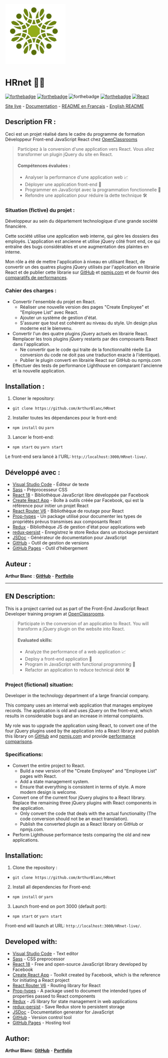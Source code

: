 ![HRnet](/public/logo192.png)

# HRnet 👥💼

[![forthebadge](https://forthebadge.com/images/badges/validated-html5.svg)](https://validator.w3.org/nu/?showsource=yes&showoutline=yes&showimagereport=yes&doc=https%3A%2F%2Farthurblanc.github.io%2FHRnet-live%2F)
[![forthebadge](https://forthebadge.com/images/badges/uses-css.svg)](https://jigsaw.w3.org/css-validator/validator?uri=https%3A%2F%2Farthurblanc.github.io%2FHRnet-live%2F&profile=css3svg&usermedium=all&warning=1&vextwarning=&lang=fr)
![forthebadge](https://forthebadge.com/images/badges/uses-js.svg)
[![forthebadge](https://forthebadge.com/images/badges/uses-git.svg)](https://github.com/ArthurBlanc)
[![React](https://img.shields.io/badge/react-20232a?style=for-the-badge&logo=react&logocolor=61dafb)](https://reactjs.org/)

[Site live](https://arthurblanc.github.io/HRnet-live/) - [Documentation](https://arthurblanc.github.io/HRnet/) - <a href="#description-fr-">README en Français</a> - <a href="#en-description">English README</a>

## Description FR :

Ceci est un projet réalisé dans le cadre du programme de formation Développeur Front-end JavaScript React chez [OpenClassrooms](https://openclassrooms.com/fr/paths/516-developpeur-dapplication-javascript-react)

> Participez à la conversion d'une application vers React. Vous allez transformer un plugin jQuery du site en React.
>
> #### Compétences évaluées :
>
> -   Analyser la performance d'une application web 📈
> -   Déployer une application front-end 🚀
> -   Programmer en JavaScript avec la programmation fonctionnelle 🤖
> -   Refondre une application pour réduire la dette technique 🛠️

### Situation (fictive) du projet :

Développeur au sein du département technologique d'une grande société financière.

Cette société utilise une application web interne, qui gère les dossiers des employés. L'application est ancienne et utilise jQuery côté front end, ce qui entraîne des bugs considérables et une augmentation des plaintes en interne.

Mon rôle a été de mettre l'application à niveau en utilisant React, de convertir un des quatres plugins jQuery utilisés par l'application en librairie React et de publier cette librarie sur [GitHub](https://github.com/ArthurBlanc/react-ab-data-table) et [npmjs.com](https://www.npmjs.com/package/react-ab-data-table) et de fournir des [comparatifs de performances](/lighthouse-repport).

### Cahier des charges :

-   Convertir l'ensemble du projet en React.
    -   Réaliser une nouvelle version des pages "Create Employee" et "Employee List" avec React.
    -   Ajouter un système de gestion d'état.
    -   S'assurer que tout est cohérent au niveau du style. Un design plus moderne est le bienvenu.
-   Convertir l'un des quatre plugins jQuery actuels en librairie React. Remplacer les trois plugins jQuery restants par des composants React dans l'application.
    -   Ne convertir que le code qui traite de la fonctionnalité réelle (La conversion du code ne doit pas une traduction exacte à l'identique).
    -   Publier le plugin converti en librairie React sur GitHub ou npmjs.com
-   Effectuer des tests de performance Lighthouse en comparant l'ancienne et la nouvelle application.

## Installation :

1. Cloner le repository:

-   `git clone https://github.com/ArthurBlanc/HRnet`

2. Installer toutes les dépendances pour le front-end:

-   `npm install` ou `yarn`

3. Lancer le front-end:

-   `npm start` ou `yarn start`

Le front-end sera lancé à l'URL:
`http://localhost:3000/HRnet-live/`.

## Développé avec :

-   [Visual Studio Code](https://code.visualstudio.com/) - Éditeur de texte
-   [Sass](https://sass-lang.com/) - Préprocesseur CSS
-   [React 18](https://fr.reactjs.org/) - Bibliothèque JavaScript libre développée par Facebook
-   [Create React App](https://create-react-app.dev/) - Boîte à outils créée par Facebook, qui est la référence pour initier un projet React
-   [React Router V6](https://reactrouter.com/) - Bibliothèque de routage pour React
-   [Prop-types](https://www.npmjs.com/package/prop-types) - Un package utilisé pour documenter les types de propriétés prévus transmises aux composants React
-   [Redux](https://redux.js.org/) - Bibliothèque JS de gestion d'état pour applications web
-   [redux-persist](https://www.npmjs.com/package/redux-persist) - Enregistrez le store Redux dans un stockage persistant
-   [JSDoc](https://jsdoc.app/) - Générateur de documentation pour JavaScript
-   [GitHub](https://github.com/) - Outil de gestion de versions
-   [GitHub Pages](https://pages.github.com/) - Outil d’hébergement

## Auteur :

**Arthur Blanc** : [**GitHub**](https://github.com/ArthurBlanc/) - [**Portfolio**](https://abcoding.fr/portfolio)

---

## EN Description:

This is a project carried out as part of the Front-End JavaScript React Developer training program at [OpenClassrooms](https://openclassrooms.com/en/paths/517-javascript-react-developer).

> Participate in the conversion of an application to React. You will transform a jQuery plugin on the website into React.
>
> #### Evaluated skills:
>
> -   Analyze the performance of a web application 📈
> -   Deploy a front-end application 🚀
> -   Program in JavaScript with functional programming 🤖
> -   Refactor an application to reduce technical debt 🛠️

### Project (fictional) situation:

Developer in the technology department of a large financial company.

This company uses an internal web application that manages employee records. The application is old and uses jQuery on the front-end, which results in considerable bugs and an increase in internal complaints.

My role was to upgrade the application using React, to convert one of the four jQuery plugins used by the application into a React library and publish this library on [GitHub](https://github.com/ArthurBlanc/react-ab-data-table) and [npmjs.com](https://www.npmjs.com/package/react-ab-data-table) and provide [performance comparisons](/lighthouse-repport).

### Specifications:

-   Convert the entire project to React.
    -   Build a new version of the "Create Employee" and "Employee List" pages with React.
    -   Add a state management system.
    -   Ensure that everything is consistent in terms of style. A more modern design is welcome.
-   Convert one of the current four jQuery plugins to a React library. Replace the remaining three jQuery plugins with React components in the application.
    -   Only convert the code that deals with the actual functionality (The code conversion should not be an exact translation).
    -   Publish the converted plugin as a React library on GitHub or npmjs.com.
-   Perform Lighthouse performance tests comparing the old and new applications.

## Installation:

1. Clone the repository :

-   `git clone https://github.com/ArthurBlanc/HRnet`

2. Install all dependencies for Front-end:

-   `npm install` or `yarn`

3. Launch front-end on port 3000 (default port):

-   `npm start` or `yarn start`

Front-end will launch at URL:
`http://localhost:3000/HRnet-live/`.

## Developed with:

-   [Visual Studio Code](https://code.visualstudio.com/) - Text editor
-   [Sass](https://sass-lang.com/) - CSS preprocessor
-   [React 18](https://reactjs.org/) - Free and open-source JavaScript library developed by Facebook
-   [Create React App](https://create-react-app.dev/) - Toolkit created by Facebook, which is the reference for initiating a React project
-   [React Router V6](https://reactrouter.com/) - Routing library for React
-   [Prop-types](https://www.npmjs.com/package/prop-types) - A package used to document the intended types of properties passed to React components
-   [Redux](https://redux.js.org/) - JS library for state management in web applications
-   [redux-persist](https://www.npmjs.com/package/redux-persist) - Save Redux store to persistent storage
-   [JSDoc](https://jsdoc.app/) - Documentation generator for JavaScript
-   [GitHub](https://github.com/) - Version control tool
-   [GitHub Pages](https://pages.github.com/) - Hosting tool

## Author:

**Arthur Blanc**: [**GitHub**](https://github.com/ArthurBlanc/) - [**Portfolio**](https://abcoding.fr/portfolio)
